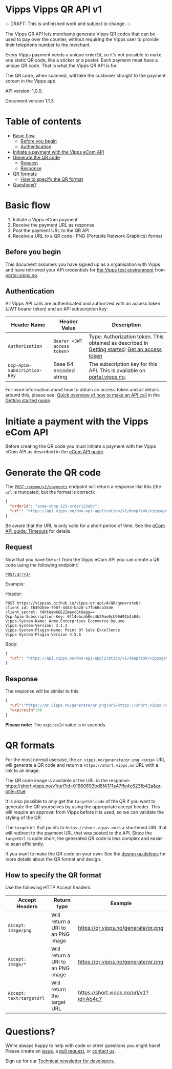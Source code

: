 # Vipps Vipps QR API v1

💥 DRAFT: This is unfinished work and subject to change. 💥

The Vipps QR API lets merchants generate Vipps QR codes that can be used to pay
over the counter, without requiring the Vipps user to provide their telephone
number to the merchant.

Every Vipps payment needs a unique `orderId`, so it's not possible to make
one static QR code, like a sticker or a poster. Each payment must have a
unique QR code. That is what the Vipps QR API is for.

The QR code, when scanned, will take the customer straight to the payment
screen in the Vipps app.

API version: 1.0.0.

Document version 1.1.3.

# Table of contents

- [Basic flow](#basic-flow)
  * [Before you begin](#before-you-begin)
  * [Authentication](#authentication)
- [Initiate a payment with the Vipps eCom API](#initiate-a-payment-with-the-vipps-ecom-api)
- [Generate the QR code](#generate-the-qr-code)
  * [Request](#request)
  * [Response](#response)
- [QR formats](#qr-formats)
  * [How to specify the QR format](#how-to-specify-the-qr-format)
- [Questions?](#questions-)

# Basic flow

1. Initiate a Vipps eCom payment
2. Receive the payment URL as response
3. Post the payment URL to the QR API
4. Receive a URL to a QR code i PNG (Portable Network Graphics) format

## Before you begin

This document assumes you have signed up as a organisation with Vipps and have
retrieved your API credentials for
[the Vipps test environment](https://github.com/vippsas/vipps-developers/blob/master/vipps-test-environment.md)
from
[portal.vipps.no](https://portal.vipps.no).

## Authentication

All Vipps API calls are authenticated and authorized with an access token
(JWT bearer token) and an API subscription key:

| Header Name | Header Value | Description |
| ----------- | ------------ | ----------- |
| `Authorization` | `Bearer <JWT access token>` | Type: Authorization token. This obtained as described in [Getting started](https://github.com/vippsas/vipps-developers/blob/master/vipps-getting-started.md): [Get an access token](https://github.com/vippsas/vipps-developers/blob/master/vipps-getting-started.md#get-an-access-token) |
| `Ocp-Apim-Subscription-Key` | Base 64 encoded string | The subscription key for this API. This is available on [portal.vipps.no](https://portal.vipps.no). |

For more information about how to obtain an access token and all details around this, please see:
[Quick overview of how to make an API call](https://github.com/vippsas/vipps-developers/blob/master/vipps-getting-started.md#quick-overview-of-how-to-make-an-api-call)
in the
[Getting started guide](https://github.com/vippsas/vipps-developers/blob/master/vipps-getting-started.md).

# Initiate a payment with the Vipps eCom API

Before creating the QR code you must initiate a payment with the Vipps eCom API as described in the
[eCom API guide](https://github.com/vippsas/vipps-ecom-api/blob/master/vipps-ecom-api.md#initiate-payment-flow-phone-and-browser).

# Generate the QR code

The
[`POST:/ecomm/v2/payments`](https://vippsas.github.io/vipps-ecom-api/#/Vipps%20eCom%20API/initiatePaymentV3UsingPOST)
endpoint will return a response like this (the `url` is truncated, but the format is correct):

```json
{
  "orderId": "acme-shop-123-order123abc",
  "url": "https://api.vipps.no/dwo-api-application/v1/deeplink/vippsgateway?v=2&token=eyJraWQiOiJqd3RrZXkiLC <snip>"
}
```

Be aware that the URL is only valid for a short period of time. See the
[eCom API guide: Timeouts](https://github.com/vippsas/vipps-ecom-api/blob/master/vipps-ecom-api.md#timeouts)
for details.

## Request

Now that you have the `url` from the Vipps eCom API you can create a QR code
using the following endpoint:

[`POST:qr​/v1/`](https://vippsas.github.io/vipps-qr-api/#/QR/generateQr)

Example:

Header:
```
POST https://vippsas.github.io/vipps-qr-api/#/QR/generateQr
client_id: fb492b5e-7907-4d83-ba20-c7fb60ca35de
client_secret: Y8Kteew6GE2ZmeycEt6egg==
Ocp-Apim-Subscription-Key: 0f14ebcab0ec4b29ae0cb90d91b4a84a
Vipps-System-Name: Acme Enterprises Ecommerce DeLuxe
Vipps-System-Version: 3.1.2
Vipps-System-Plugin-Name: Point Of Sale Excellence
Vipps-System-Plugin-Version 4.5.6
```

Body:
```json
{
  "url": "https://api.vipps.no/dwo-api-application/v1/deeplink/vippsgateway?v=2&token=eyJraWQiOiJqd3RrZXkiLC <snip>"
}
```

## Response

The response will be similar to this:

```json
{
  "url":"https://qr.vipps.no/generate/qr.png?uri=https://short.vipps.no/v1/url?id=01660693bd8f4311a47ffe4c823fb42a&qr-only=true",
  "expiresIn":60
}
```

**Please note:** The `expiresIn` value is in seconds.

# QR formats

For the most normal usecase, the `qr.vipps.no/generate/qr.png <snip>` URL will
generate a QR code and return a `https://short.vipps.no` URL with a link to an image.

The QR code image is available at the URL in the response:
https://short.vipps.no/v1/url?id=01660693bd8f4311a47ffe4c823fb42a&qr-only=true

It is also possible to only get the `targetUrlcode` of the QR if you want to
generate the QR yourselves by using the appropriate accept header.
This will require an approval from Vipps before it is used, so we can validate
the styling of the QR.

The `targetUrl` that points to `https://short.vipps.no` is a shortened URL
that will redirect to the payment URL that was posted to the API.
Since the `targetUrl` is quite short, the generated QR code is less complex and
easier to scan efficiently.

If you want to make the QR code on your own: See the
[design guidelines](https://github.com/vippsas/vipps-design-guidelines#vipps-custom-qr-code)
for more details about the QR format and design.

## How to specify the QR format

Use the following HTTP Accept headers:

Accept Headers   | Return type  | Example
------------   | ------------- | --------
`Accept: image/png`      | Will return a URI to an PNG image | https://qr.vipps.no/generate/qr.png
`Accept: image/*`        | Will return a URI to an PNG image | https://qr.vipps.no/generate/qr.png
`Accept: text/targetUrl` | Will return the target URL        | https://short.vipps.no/url/v1?id=Ab4c7

# Questions?

We're always happy to help with code or other questions you might have!
Please create an [issue](https://github.com/vippsas/vipps-ecom-api/issues),
a [pull request](https://github.com/vippsas/vipps-ecom-api/pulls),
or [contact us](https://github.com/vippsas/vipps-developers/blob/master/contact.md).

Sign up for our [Technical newsletter for developers](https://github.com/vippsas/vipps-developers/tree/master/newsletters).

